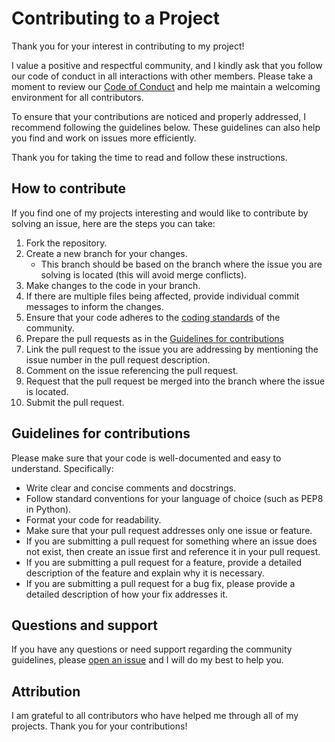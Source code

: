 # Contributing to a Project

Thank you for your interest in contributing to my project! 

I value a positive and respectful community, and I kindly ask that you follow our code of conduct in all interactions with other members. Please take a moment to review our [Code of Conduct](./CODE_OF_CONDUCT.md) and help me maintain a welcoming environment for all contributors.

To ensure that your contributions are noticed and properly addressed, I recommend following the guidelines below. These guidelines can also help you find and work on issues more efficiently.

Thank you for taking the time to read and follow these instructions.

## How to contribute

If you find one of my projects interesting and would like to contribute by solving an issue, here are the steps you can take:

1. Fork the repository.
2. Create a new branch for your changes. 
   - This branch should be based on the branch where the issue you are solving is located (this will avoid merge conflicts).
3. Make changes to the code in your branch.
4. If there are multiple files being affected, provide individual commit messages to inform the changes.
5. Ensure that your code adheres to the [coding standards](#Guidelines-for-contributions) of the community.
6. Prepare the pull requests as in the [Guidelines for contributions](#Guidelines-for-contributions)
7. Link the pull request to the issue you are addressing by mentioning the issue number in the pull request description.
8. Comment on the issue referencing the pull request.
9. Request that the pull request be merged into the branch where the issue is located.
10. Submit the pull request.

## Guidelines for contributions

Please make sure that your code is well-documented and easy to understand. Specifically:
- Write clear and concise comments and docstrings.
- Follow standard conventions for your language of choice (such as PEP8 in Python).
- Format your code for readability.
- Make sure that your pull request addresses only one issue or feature.
- If you are submitting a pull request for something where an issue does not exist, then create an issue first and reference it in your pull request.
- If you are submitting a pull request for a feature, provide a detailed description of the feature and explain why it is necessary.
- If you are submitting a pull request for a bug fix, please provide a detailed description of how your fix addresses it.

## Questions and support

If you have any questions or need support regarding the community guidelines, please [open an issue](https://github.com/Bluejee/Community_Guidelines/issues) and I will do my best to help you.

## Attribution

I am grateful to all contributors who have helped me through all of my projects. Thank you for your contributions!
